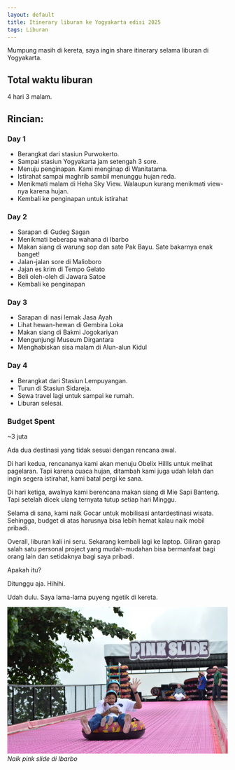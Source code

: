 ```yaml
---
layout: default
title: Itinerary liburan ke Yogyakarta edisi 2025
tags: Liburan
---
```


Mumpung masih di kereta, saya ingin share itinerary selama liburan di Yogyakarta.

## Total waktu liburan
4 hari 3 malam.

## Rincian:

### Day 1
- Berangkat dari stasiun Purwokerto.
- Sampai stasiun Yogyakarta jam setengah 3 sore.
- Menuju penginapan. Kami menginap di Wanitatama.
- Istirahat sampai maghrib sambil menunggu hujan reda.
- Menikmati malam di Heha Sky View. Walaupun kurang menikmati view-nya karena hujan.
- Kembali ke penginapan untuk istirahat

### Day 2
- Sarapan di Gudeg Sagan
- Menikmati beberapa wahana di Ibarbo
- Makan siang di warung sop dan sate Pak Bayu. Sate bakarnya enak banget!
- Jalan-jalan sore di Malioboro
- Jajan es krim di Tempo Gelato
- Beli oleh-oleh di Jawara Satoe
- Kembali ke penginapan

### Day 3
- Sarapan di nasi lemak Jasa Ayah
- Lihat hewan-hewan di Gembira Loka
- Makan siang di Bakmi Jogokariyan
- Mengunjungi Museum Dirgantara
- Menghabiskan sisa malam di Alun-alun Kidul

### Day 4
- Berangkat dari Stasiun Lempuyangan.
- Turun di Stasiun Sidareja.
- Sewa travel lagi untuk sampai ke rumah.
- Liburan selesai.

### Budget Spent
~3 juta

Ada dua destinasi yang tidak sesuai dengan rencana awal.

Di hari kedua, rencananya kami akan menuju Obelix Hillls untuk melihat pagelaran. Tapi karena cuaca hujan, ditambah kami juga udah lelah dan ingin segera istirahat, kami batal pergi ke sana.

Di hari ketiga, awalnya kami berencana makan siang di Mie Sapi Banteng. Tapi setelah dicek ulang ternyata tutup setiap hari Minggu.

Selama di sana, kami naik Gocar untuk mobilisasi antardestinasi wisata. Sehingga, budget di atas harusnya bisa lebih hemat kalau naik mobil pribadi.

Overall, liburan kali ini seru. Sekarang kembali lagi ke laptop. Giliran garap salah satu personal project yang mudah-mudahan bisa bermanfaat bagi orang lain dan setidaknya bagi saya pribadi.

Apakah itu?

Ditunggu aja. Hihihi.

Udah dulu. Saya lama-lama puyeng ngetik di kereta.

![Pink Slide di Ibarbo](/assets/images/2025/caa9958a-1571-435c-80db-672a8f195bb4.webp)
*Naik pink slide di Ibarbo*